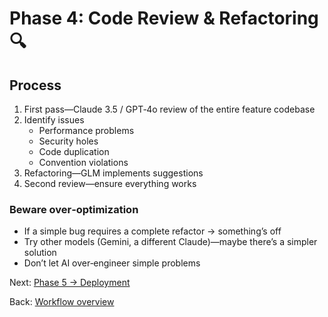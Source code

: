 # Phase 4: Code Review & Refactoring 🔍

## Process
1. First pass—Claude 3.5 / GPT‑4o review of the entire feature codebase
2. Identify issues
   - Performance problems
   - Security holes
   - Code duplication
   - Convention violations
3. Refactoring—GLM implements suggestions
4. Second review—ensure everything works

### Beware over‑optimization
- If a simple bug requires a complete refactor → something’s off
- Try other models (Gemini, a different Claude)—maybe there’s a simpler solution
- Don’t let AI over‑engineer simple problems

Next: [Phase 5 → Deployment](./phase-5-deployment.md)

Back: [Workflow overview](./README.md)
